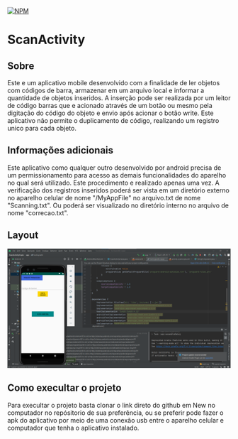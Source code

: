 
[![NPM](https://img.shields.io/npm/l/react)](https://github.com/charlistonrodrigo/ScanActivity/tree/add-license-1)

# ScanActivity

## Sobre

Este e um aplicativo mobile desenvolvido com a finalidade de ler objetos com códigos de barra, armazenar em um arquivo local e informar a quantidade de objetos inseridos.
A inserção pode ser realizada por um leitor de código barras que e acionado através de um botão ou mesmo pela digitação do código do objeto e envio após acionar 
o botão write. Este aplicativo não permite o duplicamento de código, realizando um registro unico para cada objeto.

## Informações adicionais

Este aplicativo como qualquer outro desenvolvido por android precisa de um permissionamento para acesso as demais funcionalidades do aparelho no qual será utilizado.
Este procedimento e realizado apenas uma vez. A verificação dos registros inseridos poderá ser vista em um diretório externo no aparelho celular de nome "/MyAppFile"
no arquivo.txt de nome "Scanning.txt". Ou poderá ser visualizado no diretório interno no arquivo de nome "correcao.txt".

## Layout

<p align="center">
  <img width="1000" src="Scan1.png">
 
</P>

## Como execultar o projeto

Para execultar o projeto basta clonar o link direto do github em New no computador no repósitorio de sua preferência, ou se preferir pode fazer o apk do aplicativo
por meio de uma conexão usb entre o aparelho celular e computador que tenha o aplicativo instalado.
